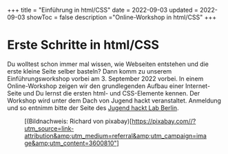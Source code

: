 +++
title = "Einführung in html/CSS"
date = 2022-09-03
updated = 2022-09-03
showToc = false
description ="Online-Workshop in html/CSS"
+++

<script lang="ts">
    import Button from '$lib/components/Button.svelte';    
    import UserRectangle from "phosphor-svelte/lib/UserRectangle";
</script>

# Erste Schritte in html/CSS

Du wolltest schon immer mal wissen, wie Webseiten entstehen und die erste kleine Seite selber basteln? Dann komm zu unserem Einführungsworkshop vorbei am 3. September 2022 vorbei. In einem Online-Workshop zeigen wir den grundlegenden Aufbau einer Internet-Seite und Du lernst die ersten html- und CSS-Elemente kennen. Der Workshop wird unter dem Dach von Jugend hackt veranstaltet. Anmeldung und so entnimm bitte der Seite des [Jugend hackt Lab Berlin](https://jugendhackt.org/lab/berlin/).

<Figure src="/images/html_code.png" alt="Python-Schlange" />

[(Bildnachweis: Richard von pixabay)[https://pixabay.com//?utm_source=link-attribution&amp;utm_medium=referral&amp;utm_campaign=image&amp;utm_content=3600810"]


<Figure src="/images/python-snake.jpg" alt="Python-Schlange" />

